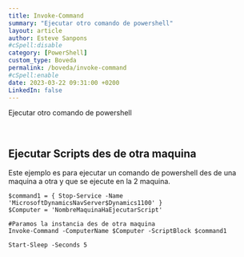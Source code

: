 ```yaml
---
title: Invoke-Command
summary: "Ejecutar otro comando de powershell"
layout: article
author: Esteve Sanpons
#cSpell:disable
category: [PowerShell]
custom_type: Boveda
permalink: /boveda/invoke-command
#cSpell:enable
date: 2023-03-22 09:31:00 +0200
LinkedIn: false
---
```


Ejecutar otro comando de powershell

<br>

## Ejecutar Scripts des de otra maquina

Este ejemplo es para ejecutar un comando de powershell des de una maquina a otra y que se ejecute en la 2 maquina.

```
$command1 = { Stop-Service -Name 'MicrosoftDynamicsNavServer$Dynamics1100' }
$Computer = 'NombreMaquinaHaEjecutarScript'

#Paramos la instancia des de otra maquina
Invoke-Command -ComputerName $Computer -ScriptBlock $command1

Start-Sleep -Seconds 5

```
